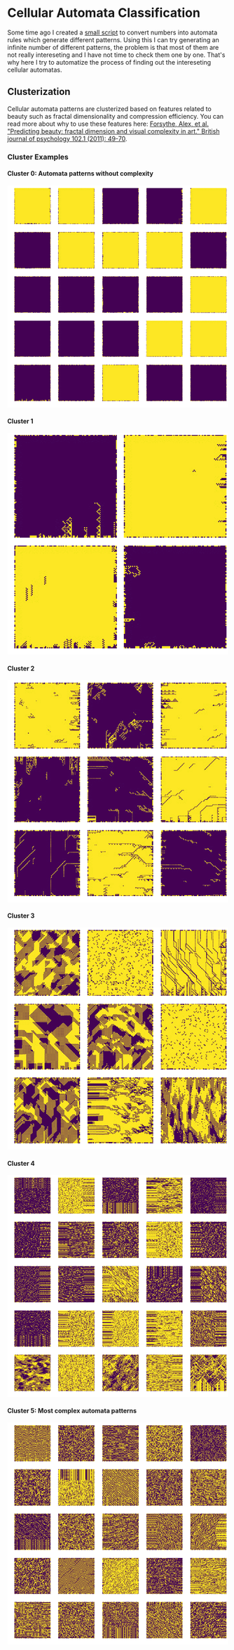 # Cellular Automata Classification
Some time ago I created a [small script](https://gist.github.com/mathigatti/439a0e81556f2698c7db4f41189d201f) to convert numbers into automata rules which generate different patterns. Using this I can try generating an infinite number of different patterns, the problem is that most of them are not really intereseting and I have not time to check them one by one. That's why here I try to automatize the process of finding out the intereseting cellular automatas.

## Clusterization
Cellular automata patterns are clusterized based on features related to beauty such as fractal dimensionality and compression efficiency. You can read more about why to use these features here: [Forsythe, Alex, et al. "Predicting beauty: fractal dimension and visual complexity in art." British journal of psychology 102.1 (2011): 49-70](https://www.researchgate.net/publication/49761486_Predicting_beauty_Fractal_dimension_and_visual_complexity_in_art).

### Cluster Examples

#### Cluster 0: Automata patterns without complexity
![image](samples/0.png)

#### Cluster 1
![image](samples/1.png)

#### Cluster 2
![image](samples/2.png)

#### Cluster 3
![image](samples/3.png)

#### Cluster 4
![image](samples/4.png)

#### Cluster 5: Most complex automata patterns
![image](samples/5.png)
